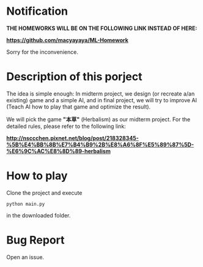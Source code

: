 # Notification

**THE HOMEWORKS WILL BE ON THE FOLLOWING LINK INSTEAD OF HERE:**

**https://github.com/macyayaya/ML-Homework**

Sorry for the inconvenience.

# Description of this porject

The idea is simple enough: In midterm project, we design (or recreate a/an existing) game and a simple AI, and in final project, we will try to improve AI (Teach AI how to play that game and optimize the result).

We will pick the game **"本草"** (Herbalism) as our midterm project. For the detailed rules, please refer to the following link:

**http://nsccchen.pixnet.net/blog/post/218328345-%5B%E4%BB%8B%E7%B4%B9%2B%E8%A6%8F%E5%89%87%5D-%E6%9C%AC%E8%8D%89-herbalism**

# How to play

Clone the project and execute

`python main.py`

in the downloaded folder.

# Bug Report

Open an issue.
